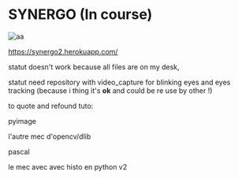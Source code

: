 # SYNERGO (In course)

![aa](https://user-images.githubusercontent.com/54853371/71028191-20fd8b00-210d-11ea-90fd-2ef5c299e2af.png)


https://synergo2.herokuapp.com/



statut doesn't work because all files are on my desk,

statut need repository with video_capture for blinking eyes and eyes tracking (because i thing it's <strong>ok</strong> and could be re use by other !)





to quote and refound tuto:

pyimage

l'autre mec d'opencv/dlib

pascal

le mec avec avec histo en python v2
